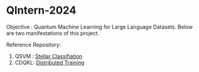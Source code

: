 # QIntern-2024

Objective : Quantum Machine Learning for Large Language Datasets. Below are two manifestations of this project.

Reference Repository: 
1. QSVM : [Stellar Classifiation](https://github.com/Louisanity/Durchmusterung/tree/main)
2. CDQKL: [Distributed Training](https://github.com/Leisurivan/CDQKL)


